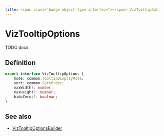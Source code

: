 ```yaml
---
title: <span class="badge object-type-interface"></span> VizTooltipOptions
---
```

# <span class="badge object-type-interface"></span> VizTooltipOptions

TODO docs

## Definition

```typescript
export interface VizTooltipOptions {
	mode: common.TooltipDisplayMode;
	sort: common.SortOrder;
	maxWidth?: number;
	maxHeight?: number;
	hideZeros?: boolean;
}

```
## See also

 * <span class="badge builder"></span> [VizTooltipOptionsBuilder](./builder-VizTooltipOptionsBuilder.md)
